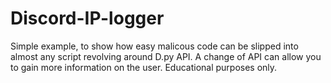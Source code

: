 # Discord-IP-logger
Simple example, to show how easy malicous code can be slipped into almost any script revolving around D.py API. 
A change of API can allow you to gain more information on the user.
Educational purposes only.
